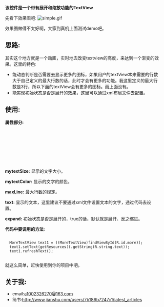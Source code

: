 **该控件是一个带有展开和缩放功能的TextView**

先看下效果图吧:
![simple.gif](https://github.com/1002326270xc/MoreTextView/blob/master/photo/demo.gif)

效果图做得不太好啊，大家到真机上面测试demo吧。

## 思路:
其实这个地方就是一个动画，实时地去改变textview的高度，来达到一个渐变的效果。这里的特色:
- 能动态判断是否需要去显示更多的图标，如果用户的textView本来需要的行数大于自己定义的最大行数的话，此时才会有更多的功能。我这里定义的最大行数是3行，所以下面的textView会有更多的图标。而上面没有。
- 能实现初始状态是否是展开的效果，这里可以通过xml布局文件去配置。

## 使用:   

**属性部分:**
<pre><code>
    <declare-styleable name="MoreTextStyle">     
        <attr name="mytextSize" format="dimension" />     
        <attr name="mytextColor" format="color" />    
        <attr name="maxLine" format="integer" />     
        <attr name="text" format="string|reference" />    
        <attr name="expand" format="boolean" />
     </declare-styleable>
</code></pre>

**mytextSize:** 显示的文字大小。

**mytextColor:** 显示的文字的颜色。

**maxLine:** 最大行数的规定。

**text:** 显示的文本，这里建议不要通过xml文件设置文本的文字，通过代码去设置。

**expand:** 初始状态是否是展开的，true的话，默认就是展开，反之缩进。

**代码中要调用的方法:**
  <pre><code>
  MoreTextView text1 = ((MoreTextView)findViewById(R.id.more));
  text1.setText(getResources().getString(R.string.text));
  text1.refreshText();
  </code></pre>

就这么简单，赶快使用到你的项目中吧。

## 关于我:
- email:a1002326270@163.com
- 简书:http://www.jianshu.com/users/7b186b7247c1/latest_articles
